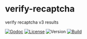 # verify-recaptcha

verify recaptcha v3 results

[![Godoc](http://img.shields.io/badge/godoc-reference-blue.svg?style=flat-square)](https://godoc.org/github.com/seankliao/verify-recaptcha)
[![License](https://img.shields.io/github/license/seankhliao/verify-recaptcha.svg?style=flat-square&maxAge=31536000)](LICENSE)
![Version](https://img.shields.io/github/v/tag/seankhliao/com-seankhliao?sort=semver&style=flat-square)
[![Build](https://badger.seankhliao.com/i/github_seankhliao_verify-recaptcha)](https://badger.seankhliao.com/l/github_seankhliao_verify-recaptcha)
